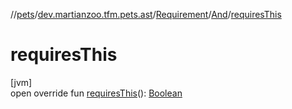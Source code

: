 //[pets](../../../../index.md)/[dev.martianzoo.tfm.pets.ast](../../index.md)/[Requirement](../index.md)/[And](index.md)/[requiresThis](requires-this.md)

# requiresThis

[jvm]\
open override fun [requiresThis](requires-this.md)(): [Boolean](https://kotlinlang.org/api/latest/jvm/stdlib/kotlin/-boolean/index.html)
